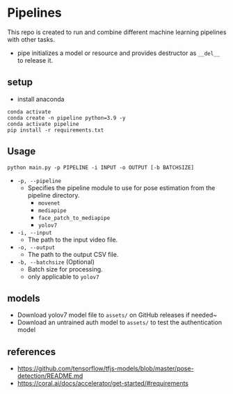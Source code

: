 # Pipelines
This repo is created to run and combine different machine learning pipelines with other tasks.
- pipe initializes a model or resource and provides destructor as `__del__` to release it.

## setup
- install anaconda
```
conda activate
conda create -n pipeline python=3.9 -y
conda activate pipeline
pip install -r requirements.txt
```

## Usage
```
python main.py -p PIPELINE -i INPUT -o OUTPUT [-b BATCHSIZE]
```
- `-p, --pipeline`
    - Specifies the pipeline module to use for pose estimation from the pipeline directory.
        - `movenet`
        - `mediapipe`
        - `face_patch_to_mediapipe`
        - `yolov7`
- `-i, --input`
    - The path to the input video file.
- `-o, --output`
    - The path to the output CSV file. 
- `-b, --batchsize` (Optional) 
    - Batch size for processing. 
    - only applicable to `yolov7`

## models
- Download yolov7 model file to `assets/` on GitHub releases if needed~ 
- Download an untrained auth model to `assets/` to test the authentication model

## references
- https://github.com/tensorflow/tfjs-models/blob/master/pose-detection/README.md
- https://coral.ai/docs/accelerator/get-started/#requirements
